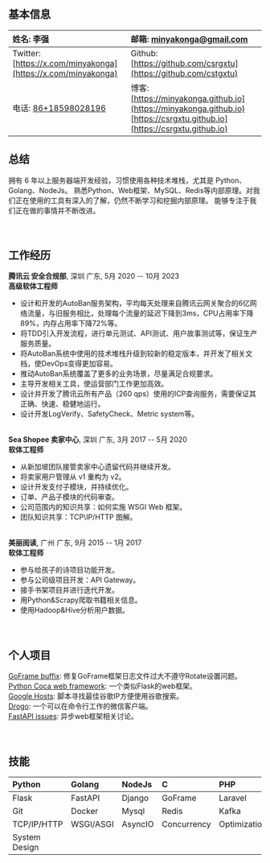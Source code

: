 ## 基本信息
| 姓名: 李强                         | 邮箱: [minyakonga@gmail.com](minyakonga@gmail.com)                                        |
|:----------------------------------------|:-------------------------------------------------------------------|
| Twitter: [https://x.com/minyakonga](https://x.com/minyakonga) | Github: [https://github.com/csrgxtu](https://github.com/cstgxtu)                                 |
| 电话: [86+18598028196](86+18598028196)                   | 博客: [https://minyakonga.github.io](https://minyakonga.github.io)       [https://csrgxtu.github.io](https://csrgxtu.github.io) |

## 总结
拥有 6 年以上服务器端开发经验，习惯使用各种技术堆栈，尤其是 Python、Golang、NodeJs。 熟悉Python、Web框架、MySQL、Redis等内部原理。对我们正在使用的工具有深入的了解，仍然不断学习和挖掘内部原理。 能够专注于我们正在做的事情并不断改进。
<br/><br/><br/>

## 工作经历
**腾讯云 安全合规部**, 深圳 广东, 5月 2020 -- 10月 2023  
**高级软体工程师**
* 设计和开发的AutoBan服务架构，平均每天处理来自腾讯云网关聚合的6亿网络流量，与旧服务相比，处理每个流量的延迟下降到3ms，CPU占用率下降89%，内存占用率下降72%等。
* 将TDD引入开发流程，进行单元测试、API测试、用户故事测试等，保证生产服务质量。
* 将AutoBan系统中使用的技术堆栈升级到较新的稳定版本，并开发了相关文档，使DevOps变得更加容易。
* 推动AutoBan系统覆盖了更多的业务场景，尽量满足合规要求。
* 主导开发相关工具，使运营部门工作更加高效。
* 设计并开发了腾讯云所有产品（260 qps）使用的ICP查询服务，需要保证其正确、快速、稳健地运行。
* 设计开发LogVerify、SafetyCheck、Metric system等。
<br/><br/>

**Sea Shopee 卖家中心**, 深圳 广东, 3月 2017 -- 5月 2020  
**软体工程师**
* 从新加坡团队接管卖家中心遗留代码并继续开发。
* 将卖家用户管理从 v1 重构为 v2。
* 设计开发支付子模块，并持续优化。
* 订单、产品子模块的代码审查。
* 公司范围内的知识共享：如何实施 WSGI Web 框架。
* 团队知识共享：TCP\IP/HTTP 图解。
<br/><br/>

**美丽阅读**, 广州 广东, 9月 2015 -- 1月 2017  
**软体工程师**
* 参与给孩子的诗项目功能开发。
* 参与公司级项目开发：API Gateway。
* 接手书架项目并进行迭代开发。
* 用Python&Scrapy爬取书籍相关信息。
* 使用Hadoop&Hive分析用户数据。
<br/><br/><br/>

## 个人项目
[GoFrame buffix](https://github.com/gogf/gf/pull/802): 修复GoFrame框架日志文件过大不遵守Rotate设置问题。  
[Python Coca web framework](https://github.com/csrgxtu/Cocoa): 一个类似Flask的web框架。  
[Google Hosts](https://github.com/csrgxtu/GoogleHosts-Python): 脚本寻找最佳谷歌IP方便使用谷歌搜索。  
[Drogo](https://github.com/csrgxtu/Drogo): 一个可以在命令行工作的微信客户端。  
[FastAPI issues](https://github.com/tiangolo/fastapi/issues?q=is%3Aissue+csrgxtu+is%3Aclosed): 异步web框架相关讨论。 
<br/><br/><br/>

## 技能
| Python        | Golang    | NodeJs  | C           | PHP          | Java        | Bash      |
|:--------------|:----------|:--------|:------------|:-------------|:------------|:----------|
| Flask         | FastAPI   | Django  | GoFrame     | Laravel      | SpringBoot  | ExpressJS |
| Git           | Docker    | Mysql   | Redis       | Kafka        | Prometheus  | MongoDB   |
| TCP/IP/HTTP   | WSGI/ASGI | AsyncIO | Concurrency | Optimization | Refactoring | TDD       |
| System Design |    |         |    |     |        |           |
